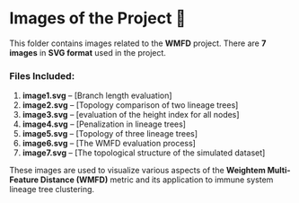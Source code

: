 # Images of the Project 🌄

This folder contains images related to the **WMFD** project. There are **7 images** in **SVG format** used in the project. 

### Files Included:

1. **image1.svg** –  [Branch length evaluation]
2. **image2.svg** –  [Topology comparison of two lineage trees]
3. **image3.svg** –  [evaluation of the height index for all nodes]
4. **image4.svg** –  [Penalization in lineage trees]
5. **image5.svg** –  [Topology of three lineage trees]
6. **image6.svg** –  [The WMFD evaluation process]
7. **image7.svg** –  [The topological structure of the simulated dataset]

These images are used to visualize various aspects of the **Weightem Multi-Feature Distance (WMFD)** metric and its application to immune system lineage tree clustering.



